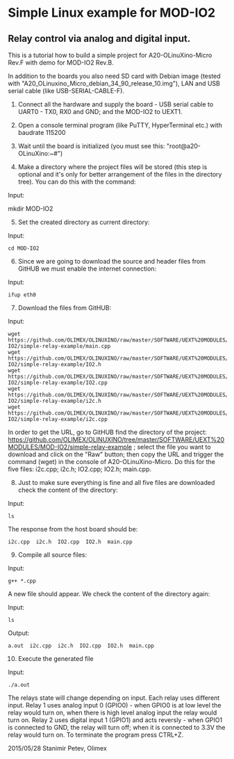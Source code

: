 Simple Linux example for MOD-IO2
==============

Relay control via analog and digital input.
--------------

This is a tutorial how to build a simple project for A20-OLinuXino-Micro Rev.F with demo for MOD-IO2 Rev.B.

In addition to the boards you also need SD card with Debian image (tested with "A20_OLinuxino_Micro_debian_34_90_release_10.img"), LAN and USB serial cable (like USB-SERIAL-CABLE-F).

1. Connect all the hardware and supply the board - USB serial cable to UART0 - TX0, RX0 and GND; and the MOD-IO2 to UEXT1.

2. Open a console terminal program (like PuTTY, HyperTerminal etc.) with baudrate 115200

3. Wait until the board is initialized (you must see this: "root@a20-OLinuXino:~#")

4. Make a directory where the project files will be stored (this step is optional and it's only for better arrangement of the files in the directory tree). You can do this with the command:

Input:

mkdir MOD-IO2

5. Set the created directory as current directory:

Input:

```
cd MOD-IO2
```

6. Since we are going to download the source and header files from GitHUB we must enable the internet connection:

Input:

```
ifup eth0
```

7. Download the files from GitHUB:

Input:

```
wget https://github.com/OLIMEX/OLINUXINO/raw/master/SOFTWARE/UEXT%20MODULES/MOD-IO2/simple-relay-example/main.cpp
wget https://github.com/OLIMEX/OLINUXINO/raw/master/SOFTWARE/UEXT%20MODULES/MOD-IO2/simple-relay-example/IO2.h
wget https://github.com/OLIMEX/OLINUXINO/raw/master/SOFTWARE/UEXT%20MODULES/MOD-IO2/simple-relay-example/IO2.cpp
wget https://github.com/OLIMEX/OLINUXINO/raw/master/SOFTWARE/UEXT%20MODULES/MOD-IO2/simple-relay-example/i2c.h
wget https://github.com/OLIMEX/OLINUXINO/raw/master/SOFTWARE/UEXT%20MODULES/MOD-IO2/simple-relay-example/i2c.cpp
```

In order to get the URL, go to GitHUB find the directory of the project: https://github.com/OLIMEX/OLINUXINO/tree/master/SOFTWARE/UEXT%20MODULES/MOD-IO2/simple-relay-example ; select the file you want to download and click on the "Raw" button; then copy the URL and trigger the command (wget) in the console of A20-OLinuXino-Micro. Do this for the five files: i2c.cpp; i2c.h; IO2.cpp; IO2.h; main.cpp.

8. Just to make sure everything is fine and all five files are downloaded check the content of the directory:

Input:
```
ls
```

The response from the host board should be:

```
i2c.cpp  i2c.h  IO2.cpp  IO2.h  main.cpp
```

9. Compile all source files:

Input:

```
g++ *.cpp
```

A new file should appear. We check the content of the directory again:

Input:

```
ls
```

Output:
```
a.out  i2c.cpp  i2c.h  IO2.cpp  IO2.h  main.cpp
```

10. Execute the generated file

Input:

```
./a.out
```

The relays state will change depending on input. Each relay uses different input. Relay 1 uses analog input 0 (GPIO0) - when GPIO0 is at low level the relay would turn on, when there is high level analog input the relay would turn on. Relay 2 uses digital input 1 (GPIO1) and acts reversly - when GPIO1 is connected to GND, the relay will turn off; when it is connected to 3.3V the relay would turn on. To terminate the program press CTRL+Z.


2015/05/28
Stanimir Petev, Olimex